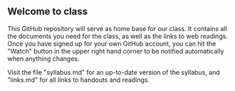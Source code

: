 ## Welcome to class

This GitHub repository will serve as home base for our class. It contains all the documents you need for the class, as well as the links to web readings. Once you have signed up for your own GitHub account, you can hit the "Watch" button in the upper right hand corner to be notified automatically when anything changes. 

Visit the file "syllabus.md" for an up-to-date version of the syllabus, and "links.md" for all links to handouts and readings.
